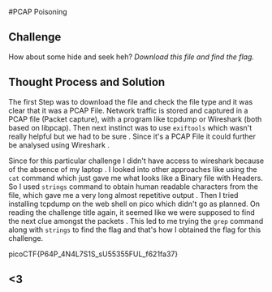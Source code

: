 #PCAP Poisoning

## Challenge
How about some hide and seek heh?
*Download this file and find the flag.*

## Thought Process and Solution
 The first Step was to download the file and check the file type and it was clear that it was a PCAP File. Network traffic is stored and captured in a PCAP file (Packet capture), with a program like tcpdump or Wireshark (both based on libpcap). Then next instinct was to use `exiftools` which wasn't really helpful but we had to be sure . Since it's a PCAP File it could further be analysed using Wireshark . 

Since for this particular challenge I didn't have access to wireshark because of the absence of my laptop . I looked into other approaches 
like using the `cat` command which just gave me  what looks like a Binary file with Headers. So I used `strings` command to obtain human readable characters from the file, which gave me a very long almost repetitive output .  Then I tried installing tcpdump on the web shell on pico which didn't go as planned. On reading the challenge title again, it seemed like we were supposed to find the next clue amongst the packets . This led to me trying the `grep` command along with `strings` to find the flag and that's how I obtained the flag for this challenge.


picoCTF{P64P_4N4L7S1S_sU55355FUL_f621fa37}

## <3
